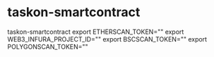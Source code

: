 # taskon-smartcontract
taskon-smartcontract
export ETHERSCAN_TOKEN=""
export WEB3_INFURA_PROJECT_ID=""
export BSCSCAN_TOKEN=""
export POLYGONSCAN_TOKEN=""
